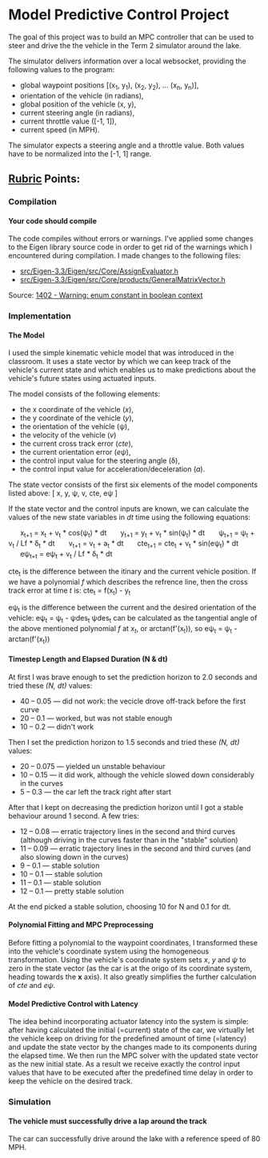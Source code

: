 # Model Predictive Control Project

The goal of this project was to build an MPC controller that can be used to steer and drive the the vehicle in the Term 2 simulator around the lake.

The simulator delivers information over a local websocket, providing the following values to the program:
 * global waypoint positions \[(x<sub>1</sub>, y<sub>1</sub>), (x<sub>2</sub>, y<sub>2</sub>), ... (x<sub>n</sub>, y<sub>n</sub>)\],
 * orientation of the vehicle (in radians),
 * global position of the vehicle (x, y),
 * current steering angle (in radians),
 * current throttle value (\[-1, 1\]),
 * current speed (in MPH).

The simulator expects a steering angle and a throttle value. Both values have to be normalized into the \[-1, 1\] range.

## [Rubric](https://review.udacity.com/#!/rubrics/896/view) Points:


### Compilation

#### Your code should compile
The code compiles without errors or warnings. I've applied some changes to the Eigen library source code in order to get rid of the warnings which I encountered during compilation. I made changes to the following files:
 * [src/Eigen-3.3/Eigen/src/Core/AssignEvaluator.h](https://bitbucket.org/eigen/eigen/commits/b4f969795d1b0adbb43ebdd8c6bbcb42cb559687?at=3.3)
 * [src/Eigen-3.3/Eigen/src/Core/products/GeneralMatrixVector.h](https://bitbucket.org/eigen/eigen/commits/131da2cbc6958c6576d23872946aac2da5a8467c?at=3.3)

Source: [1402 - Warning: enum constant in boolean context](http://eigen.tuxfamily.org/bz/show_bug.cgi?id=1402#c3)


### Implementation

#### The Model
I used the simple kinematic vehicle model that was introduced in the classroom. It uses a state vector by which we can keep track of the vehicle's current state and which enables us to make predictions about the vehicle's future states using actuated inputs.

 The model consists of the following elements:
 
 * the x coordinate of the vehicle (*x*),
 * the y coordinate of the vehicle (*y*),
 * the orientation of the vehicle (&psi;),
 * the velocity of the vehicle (*v*)
 * the current cross track error (*cte*),
 * the current orientation error (*e&psi;*),
 * the control input value for the steering angle (&delta;),
 * the control input value for acceleration/deceleration (*a*).

The state vector consists of the first six elements of the model components listed above: \[ x, y, &psi;, v, cte, e&psi; \]

If the state vector and the control inputs are known, we can calculate the values of the new state variables in *dt* time using the following equations:

&nbsp;&nbsp;&nbsp;&nbsp;&nbsp;&nbsp;x<sub>t+1</sub> = x<sub>t</sub> + v<sub>t</sub> \* cos(&psi;<sub>t</sub>)  \* dt
&nbsp;&nbsp;&nbsp;&nbsp;&nbsp;&nbsp;y<sub>t+1</sub> = y<sub>t</sub> + v<sub>t</sub> \* sin(&psi;<sub>t</sub>)  \* dt
&nbsp;&nbsp;&nbsp;&nbsp;&nbsp;&nbsp;&psi;<sub>t+1</sub> = &psi;<sub>t</sub> + v<sub>t</sub> / Lf \*   &delta;<sub>t</sub> \* dt
&nbsp;&nbsp;&nbsp;&nbsp;&nbsp;&nbsp;v<sub>t+1</sub> = v<sub>t</sub> + a<sub>t</sub> \* dt
&nbsp;&nbsp;&nbsp;&nbsp;&nbsp;&nbsp;cte<sub>t+1</sub> = cte<sub>t</sub> + v<sub>t</sub> \* sin(e&psi;<sub>t</sub>) \* dt
&nbsp;&nbsp;&nbsp;&nbsp;&nbsp;&nbsp;e&psi;<sub>t+t</sub> = e&psi;<sub>t</sub> + v<sub>t</sub> / Lf  \* &delta;<sub>t</sub> \* dt

cte<sub>t</sub> is the difference between the itinary and the current vehicle position. If we have a polynomial *f* which describes the refrence line, then the cross track error at time *t* is: cte<sub>t</sub> = f(x<sub>t</sub>) - y<sub>t</sub>

e&psi;<sub>t</sub> is the difference between the current and the desired orientation of the vehicle: e&psi;<sub>t</sub> = &psi;<sub>t</sub> - &psi;des<sub>t</sub>
&psi;des<sub>t</sub> can be calculated as the tangential angle of the above mentioned polynomial *f* at *x<sub>t</sub>*, or arctan(f'(x<sub>t</sub>)), so e&psi;<sub>t</sub> = &psi;<sub>t</sub> - arctan(f'(x<sub>t</sub>))


#### Timestep Length and Elapsed Duration (N & dt)
At first I was brave enough to set the prediction horizon to 2.0 seconds and tried these *(N, dt)* values:
 * 40 &ndash; 0.05 &mdash; did not work: the vecicle drove off-track before the first curve
 * 20 &ndash; 0.1 &mdash; worked, but was not stable enough
 * 10 &ndash; 0.2 &mdash; didn't work

Then I set the prediction horizon to 1.5 seconds and tried these *(N, dt)* values:
 * 20 &ndash; 0.075 &mdash; yielded un unstable behaviour
 * 10 &ndash; 0.15 &mdash; it did work, although the vehicle slowed down considerably in the curves
 * 5 &ndash; 0.3 &mdash; the car left the track right after start
 
 After that I kept on decreasing the prediction horizon until I got a stable behaviour around 1 second. A few tries:
 * 12 &ndash; 0.08 &mdash; erratic trajectory lines in the second and third curves (although driving in the curves faster than in the "stable" solution)
 * 11 &ndash; 0.09 &mdash; erratic trajectory lines in the second and third curves (and also slowing down in the curves)
 * 9 &ndash; 0.1 &mdash; stable solution
 * 10 &ndash; 0.1 &mdash; stable solution
 * 11 &ndash; 0.1 &mdash; stable solution
 * 12 &ndash; 0.1 &mdash; pretty stable solution
 
 At the end picked a stable solution, choosing 10 for N and 0.1 for dt.


#### Polynomial Fitting and MPC Preprocessing
Before fitting a polynomial to the waypoint coordinates, I transformed these into the vehicle's coordinate system using the homogeneous transformation. Using the vehicle's coordinate system sets *x*, *y* and *&psi;* to zero in the state vector (as the car is at the origo of its coordinate system, heading towards the **x** axis). It also greatly simplifies the further calculation of *cte* and *e&psi;*.


#### Model Predictive Control with Latency
The idea behind incorporating actuator latency into the system is simple: after having calculated the initial (=current) state of the car, we virtually let the vehicle keep on driving for the predefined amount of time (=latency) and update the state vector by the changes made to its components during the elapsed time. We then run the MPC solver with the updated state vector as the new initial state. As a result we receive exactly the control input values that have to be executed after the predefined time delay in order to keep the vehicle on the desired track.


### Simulation

#### The vehicle must successfully drive a lap around the track
The car can successfully drive around the lake with a reference speed of 80 MPH.